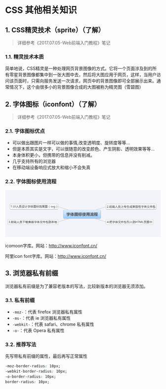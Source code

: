 # CSS 其他相关知识

## 1. CSS精灵技术（sprite）（了解）

> 详细参考《2017.07.05-Web前端入门教程》笔记

### 1.1. 精灵技术本质

简单地说，CSS精灵是一种处理网页背景图像的方式。它将一个页面涉及到的所有零星背景图像都集中到一张大图中去，然后将大图应用于网页，这样，当用户访问该页面时，只需向服务发送一次请求，网页中的背景图像即可全部展示出来。通常情况下，这个由很多小的背景图像合成的大图被称为精灵图（雪碧图）

## 2. 字体图标（iconfont）（了解）

> 详细参考《2017.07.05-Web前端入门教程》笔记

### 2.1. 字体图标优点

- 可以做出跟图片一样可以做的事情,改变透明度、旋转度等等...
- 但是本质其实是文字，可以很随意的改变颜色、产生阴影、透明效果等等...
- 本身体积更小，但携带的信息并没有削减。
- 几乎支持所有的浏览器
- 在移动端设备响应式放大和缩小不会失真

### 2.2. 字体图标使用流程

![](images/20200721213121168_8319.png)

icomoon字库。网站：http://www.iconfont.cn/

阿里icon font字库。网站：http://www.iconfont.cn/

## 3. 浏览器私有前缀

浏览器私有前缀是为了兼容老版本的写法，比较新版本的浏览器无须添加。

### 3.1. 私有前缀

- `-moz-`：代表 firefox 浏览器私有属性
- `-ms-`：代表 ie 浏览器私有属性
- `-webkit-`：代表 safari、chrome 私有属性
- `-o-`：代表 Opera 私有属性

### 3.2. 推荐写法

先写带私有前缀的属性，最后再写正常属性

```css
-moz-border-radius: 10px;
-webkit-border-radius: 10px;
-o-border-radius: 10px;
border-radius: 10px;
```
